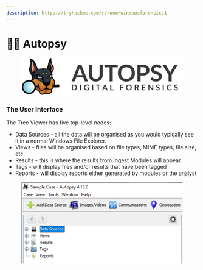 ```yaml
---
description: https://tryhackme.com/r/room/windowsforensics1
---
```


# 👨‍🚒 Autopsy

<figure><img src="../../../../.gitbook/assets/image (6) (1) (1) (1) (1) (1) (1) (1) (1) (1) (1) (1) (1) (1) (1) (1) (1) (1).png" alt=""><figcaption></figcaption></figure>

### The User Interface

The Tree Viewer has five top-level nodes:

* Data Sources - all the data will be organised as you would typically see it in a normal Windows File Explorer.&#x20;
* Views - files will be organised based on file types, MIME types, file size, etc.&#x20;
* Results - this is where the results from Ingest Modules will appear.&#x20;
* Tags - will display files and/or results that have been tagged&#x20;
* Reports - will display reports either generated by modules or the analyst

<figure><img src="../../../../.gitbook/assets/image (7) (1) (1) (1) (1) (1) (1) (1) (1) (1) (1) (1) (1) (1) (1) (1) (1) (1).png" alt=""><figcaption></figcaption></figure>
